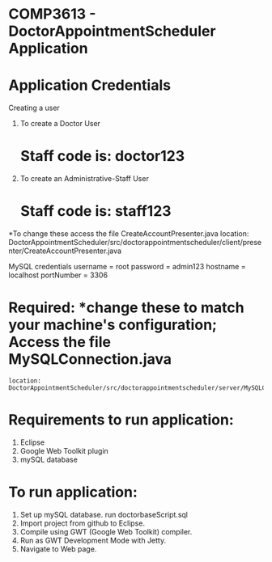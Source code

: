 # COMP3613 - DoctorAppointmentScheduler Application

# Application Credentials
 Creating a user
  1. To create a Doctor User 
     # Staff code is: doctor123
  2. To create an Administrative-Staff User
     # Staff code is: staff123
 *To change these access the file CreateAccountPresenter.java
      location: DoctorAppointmentScheduler/src/doctorappointmentscheduler/client/presenter/CreateAccountPresenter.java

MySQL credentials
  username = root
	password = admin123
	hostname = localhost
	portNumber = 3306
# Required: *change these to match your machine's configuration; Access the file MySQLConnection.java
    location: DoctorAppointmentScheduler/src/doctorappointmentscheduler/server/MySQLConnection.java 

# Requirements to run application:
  1. Eclipse
  2. Google Web Toolkit plugin
  3. mySQL database

# To run application:
  1. Set up mySQL database.
      run doctorbaseScript.sql
  2. Import project from github to Eclipse.
  3. Compile using GWT (Google Web Toolkit) compiler.
  4. Run as GWT Development Mode with Jetty. 
  5. Navigate to Web page.
